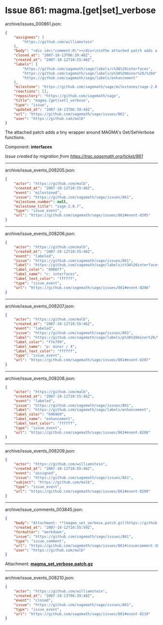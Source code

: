 # Issue 861: magma.[get|set]_verbose

archive/issues_000861.json:
```json
{
    "assignees": [
        "https://github.com/williamstein"
    ],
    "body": "<div id=\"comment:0\"></div>\n\nThe attached patch adds a tiny wrapper around MAGMA's Get/SetVerbose functions.\n\nComponent: **interfaces**\n\n_Issue created by migration from https://trac.sagemath.org/ticket/861_\n\n",
    "closed_at": "2007-10-13T06:39:48Z",
    "created_at": "2007-10-12T10:55:46Z",
    "labels": [
        "https://github.com/sagemath/sage/labels/c%3A%20interfaces",
        "https://github.com/sagemath/sage/labels/p%3A%20minor%20/%204",
        "https://github.com/sagemath/sage/labels/enhancement"
    ],
    "milestone": "https://github.com/sagemath/sage/milestones/sage-2.8.7",
    "reactions": [],
    "repository": "https://github.com/sagemath/sage",
    "title": "magma.[get|set]_verbose",
    "type": "issue",
    "updated_at": "2007-10-13T06:39:48Z",
    "url": "https://github.com/sagemath/sage/issues/861",
    "user": "https://github.com/malb"
}
```
<div id="comment:0"></div>

The attached patch adds a tiny wrapper around MAGMA's Get/SetVerbose functions.

Component: **interfaces**

_Issue created by migration from https://trac.sagemath.org/ticket/861_





---

archive/issue_events_008205.json:
```json
{
    "actor": "https://github.com/malb",
    "created_at": "2007-10-12T10:55:46Z",
    "event": "milestoned",
    "issue": "https://github.com/sagemath/sage/issues/861",
    "milestone_number": null,
    "milestone_title": "sage-2.8.7",
    "type": "issue_event",
    "url": "https://github.com/sagemath/sage/issues/861#event-8205"
}
```



---

archive/issue_events_008206.json:
```json
{
    "actor": "https://github.com/malb",
    "created_at": "2007-10-12T10:55:46Z",
    "event": "labeled",
    "issue": "https://github.com/sagemath/sage/issues/861",
    "label": "https://github.com/sagemath/sage/labels/c%3A%20interfaces",
    "label_color": "0000ff",
    "label_name": "c: interfaces",
    "label_text_color": "ffffff",
    "type": "issue_event",
    "url": "https://github.com/sagemath/sage/issues/861#event-8206"
}
```



---

archive/issue_events_008207.json:
```json
{
    "actor": "https://github.com/malb",
    "created_at": "2007-10-12T10:55:46Z",
    "event": "labeled",
    "issue": "https://github.com/sagemath/sage/issues/861",
    "label": "https://github.com/sagemath/sage/labels/p%3A%20minor%20/%204",
    "label_color": "ffe799",
    "label_name": "p: minor / 4",
    "label_text_color": "ffffff",
    "type": "issue_event",
    "url": "https://github.com/sagemath/sage/issues/861#event-8207"
}
```



---

archive/issue_events_008208.json:
```json
{
    "actor": "https://github.com/malb",
    "created_at": "2007-10-12T10:55:46Z",
    "event": "labeled",
    "issue": "https://github.com/sagemath/sage/issues/861",
    "label": "https://github.com/sagemath/sage/labels/enhancement",
    "label_color": "696969",
    "label_name": "enhancement",
    "label_text_color": "ffffff",
    "type": "issue_event",
    "url": "https://github.com/sagemath/sage/issues/861#event-8208"
}
```



---

archive/issue_events_008209.json:
```json
{
    "actor": "https://github.com/williamstein",
    "created_at": "2007-10-12T10:55:46Z",
    "event": "assigned",
    "issue": "https://github.com/sagemath/sage/issues/861",
    "subject": "https://github.com/malb",
    "type": "issue_event",
    "url": "https://github.com/sagemath/sage/issues/861#event-8209"
}
```



---

archive/issue_comments_003845.json:
```json
{
    "body": "Attachment: **[magma_set_verbose.patch.gz](https://github.com/sagemath/sage/files/ticket861/magma_set_verbose.patch.gz)**",
    "created_at": "2007-10-12T10:55:59Z",
    "formatter": "markdown",
    "issue": "https://github.com/sagemath/sage/issues/861",
    "type": "issue_comment",
    "url": "https://github.com/sagemath/sage/issues/861#issuecomment-3845",
    "user": "https://github.com/malb"
}
```

Attachment: **[magma_set_verbose.patch.gz](https://github.com/sagemath/sage/files/ticket861/magma_set_verbose.patch.gz)**



---

archive/issue_events_008210.json:
```json
{
    "actor": "https://github.com/williamstein",
    "created_at": "2007-10-13T06:39:48Z",
    "event": "closed",
    "issue": "https://github.com/sagemath/sage/issues/861",
    "type": "issue_event",
    "url": "https://github.com/sagemath/sage/issues/861#event-8210"
}
```
